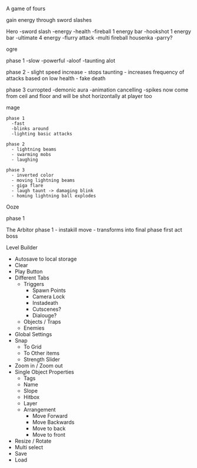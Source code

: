 A game of fours


gain energy through sword slashes


Hero
  -sword slash
  -energy
  -health
  -fireball 1 energy bar
  -hookshot 1 energy bar
  -ultimate 4 energy
    -flurry attack
    -multi fireball housenka
    -parry? 

ogre

  phase 1 
    -slow
    -powerful
    -aloof 
    -taunting alot

  phase 2 
    - slight speed increase
    - stops taunting
    - increases frequency of attacks based on low health
    - fake death

  phase 3 curropted
    -demonic aura
    -animation cancelling
    -spikes now come from ceil and floor and will be shot horizontally at player too 


mage

    phase 1
      -fast
      -blinks around
      -lighting basic attacks

    phase 2
      - lightning beams
      - swarming mobs
      - laughing

    phase 3
      - inverted color
      - moving lightning beams
      - giga flare
      - laugh taunt -> damaging blink
      - homing lightning ball explodes 

Ooze

  phase 1



The Arbitor
  phase 1
    - instakill move
    - transforms into final phase first act boss



Level Builder
  - Autosave to local storage
  - Clear
  - Play Button
  - Different Tabs
    - Triggers
      - Spawn Points
      - Camera Lock
      - Instadeath
      - Cutscenes?
      - Dialouge?
    - Objects / Traps
    - Enemies
  - Global Settings
  - Snap
    - To Grid
    - To Other items
    - Strength Slider
  - Zoom in / Zoom out
  - Single Object Properties
    - Tags
    - Name
    - Slope
    - Hitbox
    - Layer
    - Arrangement
      - Move Forward
      - Move Backwards
      - Move to back
      - Move to front
  - Resize / Rotate
  - Multi select
  - Save
  - Load